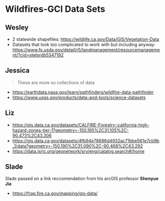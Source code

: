 # Wildfires-GCI Data Sets

## Wesley 
* 2 statewide shapefiles: https://wildlife.ca.gov/Data/GIS/Vegetation-Data
* Datasets that look too complicated to work with but including anyway: https://www.fs.usda.gov/detail/r5/landmanagement/resourcemanagement/?cid=stelprdb5347192

## Jessica 
> These are more so collections of data
* https://earthdata.nasa.gov/learn/pathfinders/wildfire-data-pathfinder
* https://www.usgs.gov/products/data-and-tools/science-datasets

## Liz
* https://gis.data.ca.gov/datasets/CALFIRE-Forestry::california-high-hazard-zones-tier-1?geometry=-150.195%2C31.105%2C-90.473%2C43.306
* https://gis.data.ca.gov/datasets/4fb94e78686d4932ac71bbe561e7cb9b_1/data?geometry=-150.190%2C31.090%2C-90.468%2C43.292
* https://data.isric.org/geonetwork/srv/eng/catalog.search#/home

## Slade
Slade passed on a link reccomendation from his arcGIS professor **Shenyue Jia**
* https://frap.fire.ca.gov/mapping/gis-data/
